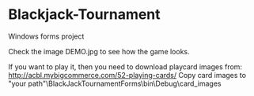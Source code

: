 # Blackjack-Tournament
Windows forms project

Check the image DEMO.jpg to see how the game looks.

If you want to play it, then you need to download playcard images from:
http://acbl.mybigcommerce.com/52-playing-cards/
Copy card images to "your path"\BlackJackTournamentForms\bin\Debug\card_images
